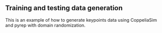 ## Training and testing data generation

This is an example of how to generate keypoints data using CoppeliaSim and pyrep with domain randomization.


